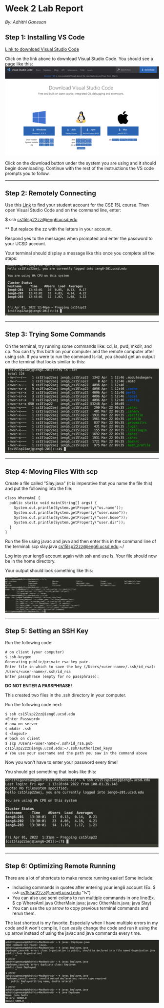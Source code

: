 

# Week 2 Lab Report
*By: Adhithi Ganesan*

## Step 1: Installing VS Code

[Link to download Visual Studio Code](https://code.visualstudio.com/Download)

Click on the link above to download Visual Studio Code. You should see a page like this:
![Image](vscode)

Click on the download button under the system you are using and it should begin downloading. Continue with the rest of the instructions the VS code prompts you to follow.

---

## Step 2: Remotely Connecting

Use this [Link](https://sdacs.ucsd.edu/~icc/index.php) to find your student account for the CSE 15L course. Then open Visual Studio Code and on the command line, enter:

$ ssh cs15lsp22zz@ieng6.ucsd.edu

** But replace the zz with the letters in your account. 

Respond yes to the messages when prompted and enter the password to your UCSD account. 

Your terminal should display a message like this once you complete all the steps:

![Image](vscode1)


---

## Step 3: Trying Some Commands

On the terminal, try running some commands like: cd, ls, pwd, mkdir, and cp. You can try this both on your computer and the remote computer after using ssh. If you were to run the command ls-lat, you should get an output on the terminal that looks similar to this: 

![Image](vscode2)

---

## Step 4: Moving Files With scp

Create a file called "Slay.java" (it is imperative that you name the file this) and put the following into the file:
```
class WhereAmI {
  public static void main(String[] args) {
    System.out.println(System.getProperty("os.name"));
    System.out.println(System.getProperty("user.name"));
    System.out.println(System.getProperty("user.home"));
    System.out.println(System.getProperty("user.dir"));
  }
}
```
Run the file using javac and java and then enter this in the command line of the terminal: 
scp slay.java cs15lsp22zz@ieng6.ucsd.edu:~/

Log into your ieng6 account again with ssh and use ls. Your file should now be in the home directory. 

Your output should look something like this:

![Image](vscode3)

----

## Step 5: Setting an SSH Key

Run the following code: 
```
# on client (your computer)
$ ssh-keygen
Generating public/private rsa key pair.
Enter file in which to save the key (/Users/<user-name>/.ssh/id_rsa): /Users/<user-name>/.ssh/id_rsa
Enter passphrase (empty for no passphrase): 
```
**DO NOT ENTER A PASSPHRASE!**

This created two files in the .ssh directory in your computer. 

Run the following code next:

```
$ ssh cs15lsp22zz@ieng6.ucsd.edu
<Enter Password>
# now on server
$ mkdir .ssh
$ <logout>
# back on client
$ scp /Users/<user-name>/.ssh/id_rsa.pub cs15lsp22zz@ieng6.ucsd.edu:~/.ssh/authorized_keys
# You use your username and the path you saw in the command above
```

Now you won't have to enter your password every time! 

You should get something that looks like this:

![Image](vscode4)

---

## Step 6: Optimizing Remote Running

There are a lot of shortcuts to make remote running easier! 
Some include: 
- Including commands in quotes after entering your ieng6 account (Ex. $ ssh cs15lsp22zz@ieng6.ucsd.edu "ls")
- You can also use semi colons to run multiple commands in one line(Ex. $ cp WhereAmI.java OtherMain.java; javac OtherMain.java; java Slay)
- You can use the up arrow to copy previous terminal commands and rerun them. 

The last shortcut is my favorite. Especially when I have multiple errors in my code and it won't compile, I can easily change the code and run it using the up arrow instead of using the javac and java commands every time. 

![Image](vscode5)








